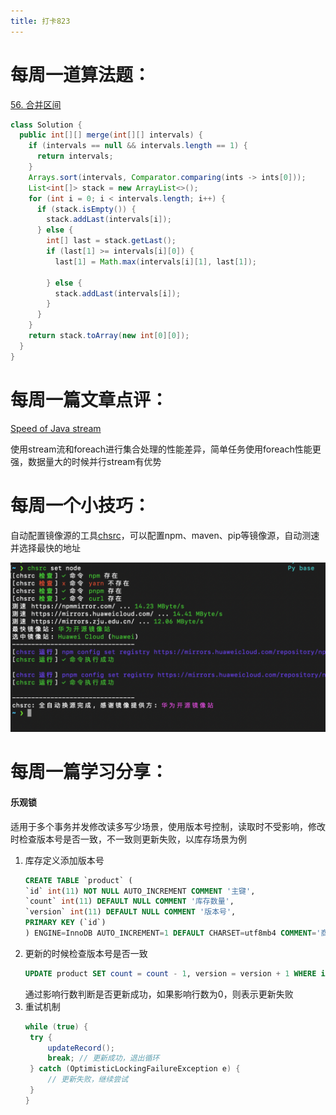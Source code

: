 ```yaml
---
title: 打卡823
---
```


# 每周一道算法题：

[56. 合并区间](https://leetcode.cn/problems/merge-intervals/)

```Java
class Solution {
  public int[][] merge(int[][] intervals) {
    if (intervals == null && intervals.length == 1) {
      return intervals;
    }
    Arrays.sort(intervals, Comparator.comparing(ints -> ints[0]));
    List<int[]> stack = new ArrayList<>();
    for (int i = 0; i < intervals.length; i++) {
      if (stack.isEmpty()) {
        stack.addLast(intervals[i]);
      } else {
        int[] last = stack.getLast();
        if (last[1] >= intervals[i][0]) {
          last[1] = Math.max(intervals[i][1], last[1]);

        } else {
          stack.addLast(intervals[i]);
        }
      }
    }
    return stack.toArray(new int[0][0]);
  }
}
```

# 每周一篇文章点评：

[Speed of Java stream](https://medium.com/@denhox/sharing-data-between-microservices-fe7fb9471208)

使用stream流和foreach进行集合处理的性能差异，简单任务使用foreach性能更强，数据量大的时候并行stream有优势

# 每周一个小技巧：

自动配置镜像源的工具[chsrc](https://github.com/RubyMetric/chsrc)，可以配置npm、maven、pip等镜像源，自动测速并选择最快的地址

![image-20240828215402769](./image-20240828215402769.png)

# 每周一篇学习分享：

#### 乐观锁

适用于多个事务并发修改读多写少场景，使用版本号控制，读取时不受影响，修改时检查版本号是否一致，不一致则更新失败，以库存场景为例
1. 库存定义添加版本号
   ```sql
   CREATE TABLE `product` (
   `id` int(11) NOT NULL AUTO_INCREMENT COMMENT '主键',
   `count` int(11) DEFAULT NULL COMMENT '库存数量',
   `version` int(11) DEFAULT NULL COMMENT '版本号',
   PRIMARY KEY (`id`)
   ) ENGINE=InnoDB AUTO_INCREMENT=1 DEFAULT CHARSET=utf8mb4 COMMENT='商品表';
   ```
2. 更新的时候检查版本号是否一致
   ```sql
   UPDATE product SET count = count - 1, version = version + 1 WHERE id = 1 AND version = 1;   
   ```
   通过影响行数判断是否更新成功，如果影响行数为0，则表示更新失败
3. 重试机制
   ```java
   while (true) {
    try {
        updateRecord();
        break; // 更新成功，退出循环
    } catch (OptimisticLockingFailureException e) {
        // 更新失败，继续尝试
    }
   }